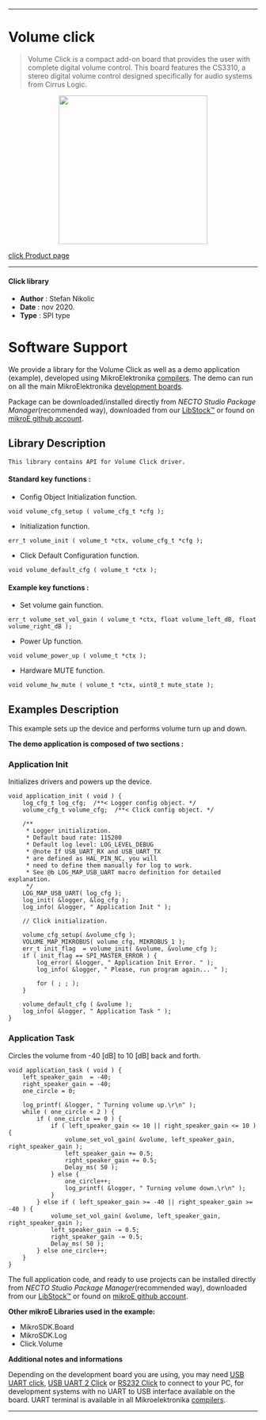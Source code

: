 
---
# Volume click

> Volume Click is a compact add-on board that provides the user with complete digital volume control. This board features the CS3310, a stereo digital volume control designed specifically for audio systems from Cirrus Logic.

<p align="center">
  <img src="https://download.mikroe.com/images/click_for_ide/volume_click.png" height=300px>
</p>

[click Product page](https://www.mikroe.com/volume-click)

---


#### Click library

- **Author**        : Stefan Nikolic
- **Date**          : nov 2020.
- **Type**          : SPI type


# Software Support

We provide a library for the Volume Click
as well as a demo application (example), developed using MikroElektronika
[compilers](https://www.mikroe.com/necto-studio).
The demo can run on all the main MikroElektronika [development boards](https://www.mikroe.com/development-boards).

Package can be downloaded/installed directly from *NECTO Studio Package Manager*(recommended way), downloaded from our [LibStock&trade;](https://libstock.mikroe.com) or found on [mikroE github account](https://github.com/MikroElektronika/mikrosdk_click_v2/tree/master/clicks).

## Library Description

```
This library contains API for Volume Click driver.
```

#### Standard key functions :

- Config Object Initialization function.
```
void volume_cfg_setup ( volume_cfg_t *cfg );
```

- Initialization function.
```
err_t volume_init ( volume_t *ctx, volume_cfg_t *cfg );
```

- Click Default Configuration function.
```
void volume_default_cfg ( volume_t *ctx );
```

#### Example key functions :

- Set volume gain function.
```
err_t volume_set_vol_gain ( volume_t *ctx, float volume_left_dB, float volume_right_dB );
```

- Power Up function.
```
void volume_power_up ( volume_t *ctx );
```

- Hardware MUTE function.
```
void volume_hw_mute ( volume_t *ctx, uint8_t mute_state );
```

## Examples Description

This example sets up the device and performs volume turn up and down.

**The demo application is composed of two sections :**

### Application Init

Initializes drivers and powers up the device.

```
void application_init ( void ) {
    log_cfg_t log_cfg;  /**< Logger config object. */
    volume_cfg_t volume_cfg;  /**< Click config object. */

    /** 
     * Logger initialization.
     * Default baud rate: 115200
     * Default log level: LOG_LEVEL_DEBUG
     * @note If USB_UART_RX and USB_UART_TX 
     * are defined as HAL_PIN_NC, you will 
     * need to define them manually for log to work. 
     * See @b LOG_MAP_USB_UART macro definition for detailed explanation.
     */
    LOG_MAP_USB_UART( log_cfg );
    log_init( &logger, &log_cfg );
    log_info( &logger, " Application Init " );

    // Click initialization.

    volume_cfg_setup( &volume_cfg );
    VOLUME_MAP_MIKROBUS( volume_cfg, MIKROBUS_1 );
    err_t init_flag  = volume_init( &volume, &volume_cfg );
    if ( init_flag == SPI_MASTER_ERROR ) {
        log_error( &logger, " Application Init Error. " );
        log_info( &logger, " Please, run program again... " );

        for ( ; ; );
    }

    volume_default_cfg ( &volume );
    log_info( &logger, " Application Task " );
}
```

### Application Task

Circles the volume from -40 [dB] to 10 [dB] back and forth.

```
void application_task ( void ) {
    left_speaker_gain  = -40;
    right_speaker_gain = -40;
    one_circle = 0;
    
    log_printf( &logger, " Turning volume up.\r\n" );
    while ( one_circle < 2 ) {
        if ( one_circle == 0 ) {
            if ( left_speaker_gain <= 10 || right_speaker_gain <= 10 ) {
                volume_set_vol_gain( &volume, left_speaker_gain, right_speaker_gain );
                left_speaker_gain += 0.5;
                right_speaker_gain += 0.5;
                Delay_ms( 50 );
            } else {
                one_circle++;
                log_printf( &logger, " Turning volume down.\r\n" );
            }
        } else if ( left_speaker_gain >= -40 || right_speaker_gain >= -40 ) {
            volume_set_vol_gain( &volume, left_speaker_gain, right_speaker_gain );
            left_speaker_gain -= 0.5;
            right_speaker_gain -= 0.5;
            Delay_ms( 50 );
        } else one_circle++;
    }
}
```

The full application code, and ready to use projects can be installed directly from *NECTO Studio Package Manager*(recommended way), downloaded from our [LibStock&trade;](https://libstock.mikroe.com) or found on [mikroE github account](https://github.com/MikroElektronika/mikrosdk_click_v2/tree/master/clicks).

**Other mikroE Libraries used in the example:**

- MikroSDK.Board
- MikroSDK.Log
- Click.Volume

**Additional notes and informations**

Depending on the development board you are using, you may need
[USB UART click](https://www.mikroe.com/usb-uart-click),
[USB UART 2 Click](https://www.mikroe.com/usb-uart-2-click) or
[RS232 Click](https://www.mikroe.com/rs232-click) to connect to your PC, for
development systems with no UART to USB interface available on the board. UART
terminal is available in all Mikroelektronika
[compilers](https://shop.mikroe.com/compilers).

---
